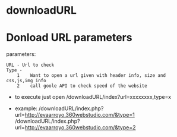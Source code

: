# downloadURL
Donload URL parameters
=======================
parameters:

	URL - Url to check
	Type - 
		1    Want to open a url given with header info, size and css,js,img info
		2    call goole API to check speed of the website

- to execute just open /downloadURL/index?url=xxxxxxxx,type=x

- example: /downloadURL/index.php?url=http://evaarroyo.360webstudio.com/&type=1
	   /downloadURL/index.php?url=http://evaarroyo.360webstudio.com/&type=2
